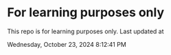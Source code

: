 # For learning purposes only
This repo is for learning purposes only.
Last updated at

Wednesday, October 23, 2024 8:12:41 PM

